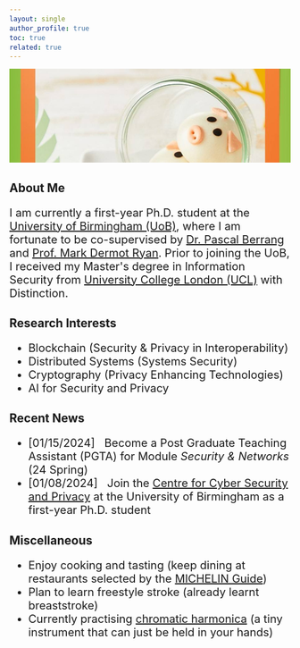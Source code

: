 ```yaml
---
layout: single
author_profile: true
toc: true
related: true
---
```


<img class="img-responsive" src="/assets/images/pig.jpg" alt=""><br>
    
## About Me

<p style="font-size:20px">
    I am currently a first-year Ph.D. student at the <a href="https://www.birmingham.ac.uk/">University of Birmingham (UoB)</a>, where I am fortunate to be co-supervised by <a href="https://pascal-berrang.de/">Dr. Pascal Berrang</a> and <a href="https://www.cs.bham.ac.uk/~mdr/">Prof. Mark Dermot Ryan</a>. Prior to joining the UoB, I received my Master's degree in Information Security from <a href="https://www.ucl.ac.uk/">University College London (UCL)</a> with Distinction.
</p>

## Research Interests

<ul style="font-size:20px">
    <li>Blockchain (Security & Privacy in Interoperability)</li>
    <li>Distributed Systems (Systems Security)</li>
    <li>Cryptography (Privacy Enhancing Technologies)</li>
    <li>AI for Security and Privacy</li>
</ul>

## Recent News

<ul style="font-size:20px">
    <li>[01/15/2024] &nbsp; Become a Post Graduate Teaching Assistant (PGTA) for Module <em>Security & Networks</em> (24 Spring)</li>
    <li>[01/08/2024] &nbsp; Join the <a href="https://www.birmingham.ac.uk/research/centre-for-cyber-security-and-privacy/index.aspx">Centre for Cyber Security and Privacy</a> at the University of Birmingham as a first-year Ph.D. student</li>
</ul>

## Miscellaneous

<ul style="font-size:20px">
    <li>Enjoy cooking and tasting (keep dining at restaurants selected by the <a href="https://guide.michelin.com/gb/en">MICHELIN Guide</a>)</li>
    <li>Plan to learn freestyle stroke (already learnt breaststroke)</li>
    <li>Currently practising <a href="https://en.wikipedia.org/wiki/Chromatic_harmonica">chromatic harmonica</a> (a tiny instrument that can just be held in your hands)</li>
</ul>
